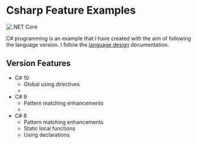 # Csharp Feature Examples

![.NET Core](https://github.com/ibrahimatay/CsharpLangExamples/workflows/.NET%20Core/badge.svg)

C# programming is an example that I have created with the aim of following the language version. I follow the [language design] documentation.

[language design]: https://github.com/dotnet/csharplang

## Version Features 

* C# 10
  * Global using directives
  * 
* C# 9
  * Pattern matching enhancements
  * 
* C# 8
  * Pattern matching enhancements
  * Static local functions
  * Using declarations
